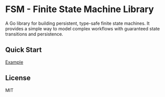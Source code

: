 # FSM - Finite State Machine Library

A Go library for building persistent, type-safe finite state machines. It provides a simple way to model complex workflows with guaranteed state transitions and persistence.

## Quick Start

[Example](https://github.com/egoodhall/fsm/blob/58ba33b93beb46c46d131c97680d014729c606bc/example/main.go#L12-L67)

## License

MIT
